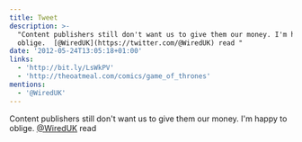 ```yaml
---
title: Tweet
description: >-
  "Content publishers still don't want us to give them our money. I'm happy to
  oblige.  [@WiredUK](https://twitter.com/@WiredUK) read "
date: '2012-05-24T13:05:18+01:00'
links:
  - 'http://bit.ly/LsWkPV'
  - 'http://theoatmeal.com/comics/game_of_thrones'
mentions:
  - '@WiredUK'
---
```

Content publishers still don't want us to give them our money. I'm happy to oblige.  [@WiredUK](https://twitter.com/@WiredUK) read 
